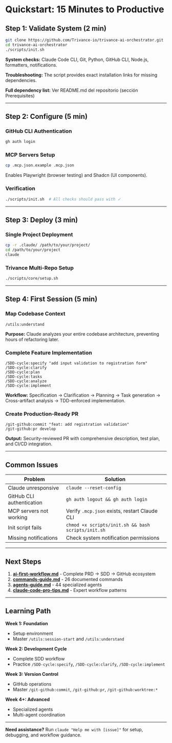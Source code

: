# Quickstart: 15 Minutes to Productive

## Step 1: Validate System (2 min)

```bash
git clone https://github.com/Trivance-io/trivance-ai-orchestrator.git
cd trivance-ai-orchestrator
./scripts/init.sh
```

**System checks:** Claude Code CLI, Git, Python, GitHub CLI, Node.js, formatters, notifications.

**Troubleshooting:** The script provides exact installation links for missing dependencies.

**Full dependency list:** Ver README.md del repositorio (sección Prerequisites)

---

## Step 2: Configure (5 min)

### GitHub CLI Authentication

```bash
gh auth login
```

### MCP Servers Setup

```bash
cp .mcp.json.example .mcp.json
```

Enables Playwright (browser testing) and Shadcn (UI components).

### Verification

```bash
./scripts/init.sh  # All checks should pass with ✓
```

---

## Step 3: Deploy (3 min)

### Single Project Deployment

```bash
cp -r .claude/ /path/to/your/project/
cd /path/to/your/project
claude
```

### Trivance Multi-Repo Setup

```bash
./scripts/core/setup.sh
```

---

## Step 4: First Session (5 min)

### Map Codebase Context

```
/utils:understand
```

**Purpose:** Claude analyzes your entire codebase architecture, preventing hours of refactoring later.

### Complete Feature Implementation

```
/SDD-cycle:specify "add input validation to registration form"
/SDD-cycle:clarify
/SDD-cycle:plan
/SDD-cycle:tasks
/SDD-cycle:analyze
/SDD-cycle:implement
```

**Workflow:** Specification → Clarification → Planning → Task generation → Cross-artifact analysis → TDD-enforced implementation.

### Create Production-Ready PR

```
/git-github:commit "feat: add registration validation"
/git-github:pr develop
```

**Output:** Security-reviewed PR with comprehensive description, test plan, and CI/CD integration.

---

## Common Issues

| Problem                   | Solution                                           |
| ------------------------- | -------------------------------------------------- |
| Claude unresponsive       | `claude --reset-config`                            |
| GitHub CLI authentication | `gh auth logout && gh auth login`                  |
| MCP servers not working   | Verify `.mcp.json` exists, restart Claude CLI      |
| Init script fails         | `chmod +x scripts/init.sh && bash scripts/init.sh` |
| Missing notifications     | Check system notification permissions              |

---

## Next Steps

1. **[ai-first-workflow.md](ai-first-workflow.md)** - Complete PRD → SDD → GitHub ecosystem
2. **[commands-guide.md](commands-guide.md)** - 26 documented commands
3. **[agents-guide.md](agents-guide.md)** - 44 specialized agents
4. **[claude-code-pro-tips.md](claude-code-pro-tips.md)** - Expert workflow patterns

---

## Learning Path

**Week 1: Foundation**

- Setup environment
- Master `/utils:session-start` and `/utils:understand`

**Week 2: Development Cycle**

- Complete SDD workflow
- Practice `/SDD-cycle:specify`, `/SDD-cycle:clarify`, `/SDD-cycle:implement`

**Week 3: Version Control**

- GitHub operations
- Master `/git-github:commit`, `/git-github:pr`, `/git-github:worktree:*`

**Week 4+: Advanced**

- Specialized agents
- Multi-agent coordination

---

**Need assistance?** Run `claude "Help me with [issue]"` for setup, debugging, and workflow guidance.
